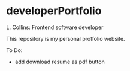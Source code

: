 # developerPortfolio

L. Collins: Frontend software developer

This repository is my personal protfolio website.

To Do:

- add download resume as pdf button
